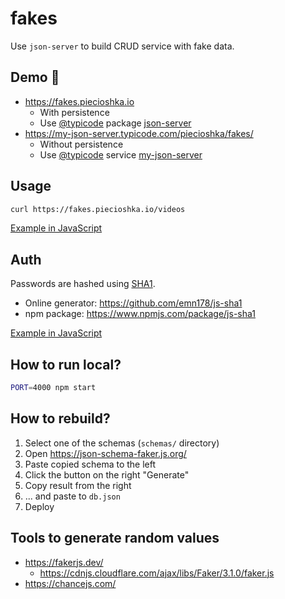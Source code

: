# fakes

Use `json-server` to build CRUD service with fake data.

## Demo 🚀

* <https://fakes.piecioshka.io>
  * With persistence
  * Use [@typicode](https://github.com/typicode/) package [json-server](https://github.com/typicode/json-server)
* <https://my-json-server.typicode.com/piecioshka/fakes/>
  * Without persistence
  * Use [@typicode](https://github.com/typicode/) service [my-json-server](https://my-json-server.typicode.com)

## Usage

```bash
curl https://fakes.piecioshka.io/videos
```

[Example in JavaScript](/scripts//request.js)

## Auth

Passwords are hashed using [SHA1](https://en.wikipedia.org/wiki/SHA-1).

* Online generator: https://github.com/emn178/js-sha1
* npm package: https://www.npmjs.com/package/js-sha1

[Example in JavaScript](/scripts/auth.js)

## How to run local?

```bash
PORT=4000 npm start
```

## How to rebuild?

1. Select one of the schemas (`schemas/` directory)
2. Open https://json-schema-faker.js.org/
3. Paste copied schema to the left
4. Click the button on the right "Generate"
5. Copy result from the right
6. ... and paste to `db.json`
7. Deploy

## Tools to generate random values

* https://fakerjs.dev/
  + https://cdnjs.cloudflare.com/ajax/libs/Faker/3.1.0/faker.js
* https://chancejs.com/
